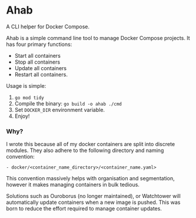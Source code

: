 # Ahab
A CLI helper for Docker Compose.

Ahab is a simple command line tool to manage Docker Compose projects. It has four primary functions:

- Start all containers
- Stop all containers
- Update all containers
- Restart all containers.

Usage is simple:

1. `go mod tidy`
2. Compile the binary: `go build -o ahab ./cmd`
3. Set `DOCKER_DIR` environment variable.
4. Enjoy!

### Why?

I wrote this because all of my docker containers are split into discrete modules. They also adhere to the following directory and naming convention:

```
- docker/<container_name_directory>/<container_name.yaml>
```

This convention massively helps with organisation and segmentation, however it makes managing containers in bulk tedious.

Solutions such as Ouroborus (no longer maintained), or Watchtower will automatically update containers when a new image is pushed. This was born to reduce the effort required to manage container updates.

